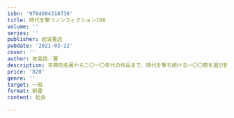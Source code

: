 ```yaml
---
isbn: '9784004318736'
title: 時代を撃つノンフィクション100
volume: ''
series: ''
publisher: 岩波書店
pubdate: '2021-03-22'
cover: ''
author: 佐高信／著
description: 古典的名著から二〇一〇年代の作品まで、時代を撃ち続ける一〇〇冊を選び抜いたブックガイド。
price: '820'
genre: ''
target: 一般
format: 新書
content: 社会

---
```

